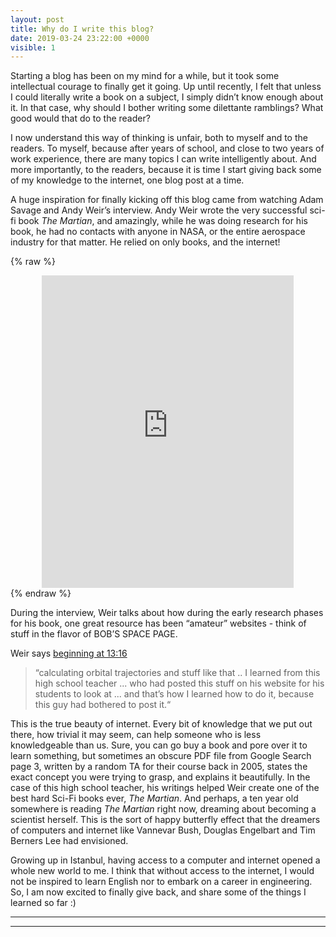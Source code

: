 ```yaml
---
layout: post
title: Why do I write this blog?
date: 2019-03-24 23:22:00 +0000
visible: 1
---
```


Starting a blog has been on my mind for a while, but it took some intellectual courage to finally get it going. Up until recently, I felt that unless I could literally write a book on a subject, I simply didn’t know enough about it. In that case, why should I bother writing some dilettante ramblings? What good would that do to the reader?

I now understand this way of thinking is unfair, both to myself and to the readers. To myself, because after years of school, and close to two years of  work experience, there are many topics I can write intelligently about. And more importantly, to the readers, because it is time I start giving back some of my knowledge to the internet, one blog post at a time.

A huge inspiration for finally kicking off this blog came from watching Adam Savage and Andy Weir’s interview. Andy Weir wrote the very successful sci-fi book _The Martian_, and amazingly, while he was doing research for his book, he had no contacts with anyone in NASA, or the entire aerospace industry for that matter. He relied on only books, and the internet! 


{% raw %}
<center>
<iframe width="80%" height="500" src="https://www.youtube.com/embed/5SemyzKgaUU?start=796" frameborder="0" allow="accelerometer; autoplay; encrypted-media; gyroscope; picture-in-picture" allowfullscreen></iframe>
</center>
{% endraw %}

During the interview, Weir talks about  how during the early research phases for his book, one great resource has been “amateur” websites - think of stuff in the flavor of BOB’S SPACE PAGE. 

Weir says [beginning at 13:16](https://www.youtube.com/watch?v=5SemyzKgaUU&feature=youtu.be&t=796)

> “calculating orbital trajectories and stuff like that .. I learned from this high school teacher ... who had posted this stuff on his website for his students to look at ... and that’s how I learned how to do it, because this guy had bothered to post it.“

This is the true beauty of internet. Every bit of knowledge that we put out there, how trivial it may seem, can help someone who is less knowledgeable than us. Sure, you can go buy a book and pore over it to learn something, but sometimes an obscure PDF file from Google Search page 3, written by a random TA for their course back in 2005, states the exact concept you were trying to grasp, and explains it beautifully. In the case of this high school teacher, his writings helped Weir create one of the best hard Sci-Fi books ever, _The Martian_. And perhaps, a ten year old somewhere is reading _The Martian_ right now, dreaming about becoming a scientist herself. This is the sort of happy butterfly effect that the dreamers of computers and internet like Vannevar Bush, Douglas Engelbart and Tim Berners Lee had envisioned.

Growing up in Istanbul, having access to a computer and internet opened a whole new world to me. I think that without access to the internet, I would not be inspired to learn English nor to embark on a career in engineering. So, I am now excited to finally give back, and share some of the things I learned so far :) 

----
****